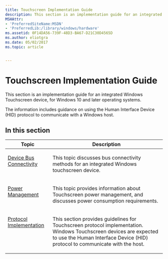 ```yaml
---
title: Touchscreen Implementation Guide
description: This section is an implementation guide for an integrated Windows Touchscreen device, for Windows 10 and later operating systems.
MSHAttr:
- 'PreferredSiteName:MSDN'
- 'PreferredLib:/library/windows/hardware'
ms.assetid: 0F14DA56-739F-48D3-BA67-D21C30D4565D
ms.author: eliotgra
ms.date: 05/02/2017
ms.topic: article


---
```


# Touchscreen Implementation Guide


This section is an implementation guide for an integrated Windows Touchscreen device, for Windows 10 and later operating systems.

The information includes guidance on using the Human Interface Device (HID) protocol to communicate with a Windows host.

## In this section


<table>
<thead valign="bottom">
<tr class="header">
<th>Topic</th>
<th>Description</th>
</tr>
</thead>
<tbody valign="top">
<tr class="odd">
<td><p><a href="touchscreen-device-bus-connectivity.md" data-raw-source="[Device Bus Connectivity](touchscreen-device-bus-connectivity.md)">Device Bus Connectivity</a></p></td>
<td><p>This topic discusses bus connectivity methods for an integrated Windows touchscreen device.</p></td>
</tr>
<tr class="even">
<td><p><a href="touchscreen-power-management.md" data-raw-source="[Power Management](touchscreen-power-management.md)">Power Management</a></p></td>
<td><p>This topic provides information about Touchscreen power management, and discusses power consumption requirements.</p></td>
</tr>
<tr class="odd">
<td><p><a href="touchscreen-protocol-implementation.md" data-raw-source="[Protocol Implementation](touchscreen-protocol-implementation.md)">Protocol Implementation</a></p></td>
<td><p>This section provides guidelines for Touchscreen protocol implementation. Windows Touchscreen devices are expected to use the Human Interface Device (HID) protocol to communicate with the host.</p></td>
</tr>
</tbody>
</table>
